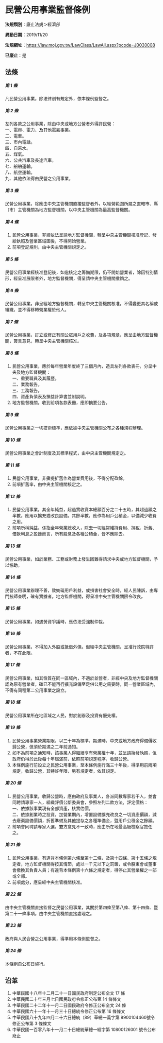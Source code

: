 # 民營公用事業監督條例

**法規類別**：廢止法規＞經濟部

**異動日期**：2019/11/20  

**法規網址**：https://law.moj.gov.tw/LawClass/LawAll.aspx?pcode=J0030008

**已廢止**：是



## 法條
##### 第 1 條
凡民營公用事業，除法律別有規定外，依本條例監督之。

##### 第 2 條
左列各款之公用事業，除由中央或地方公營者外得許民營：  
一、電燈、電力、及其他電氣事業。  
二、電車。  
三、市內電話。  
四、自來水。  
五、煤氣。  
六、公共汽車及長途汽車。  
七、船舶運輸。  
八、航空運輸。  
九、其他依法得由民營之公用事業。

##### 第 3 條
民營公用事業，除應由中央主管機關直接監督者外，以經營範圍所屬之直轄市、縣（市）主管機關為地方監督機關，以中央主管機關為最高監督機關。

##### 第 4 條
1. 民營公用事業，非經依法呈請地方監督機關，轉呈中央主管機關核准登記、發給執照及營業區域圖後，不得開始營業。
1. 前項登記規則，由中央主管機關規定之。

##### 第 5 條
民營公用事業經核准登記後，如逾核定之籌備期限，仍不開始營業者，除因特別情形，經呈准展限者外，地方監督機關，得呈請中央主管機關撤銷之。

##### 第 6 條
民營公用事業，非呈經地方監督機關，轉呈中央主管機關核准，不得變更其名稱或組織，並不得移轉營業權於他人。

##### 第 7 條
民營公用事業，訂立或修正有關公眾用戶之收費，及各項規章，應呈由地方監督機關，簽具意見，轉呈中央主管機關核准。

##### 第 8 條
1. 民營公用事業，應於每年營業年度終了三個月內，造具左列各款表冊，分呈中央及地方監督機關：  
一、重要職員及其履歷。  
二、業務報告。  
三、工務報告。  
四、資產負債表及損益計算書並附說明。
1. 地方監督機關，收到前項各款表冊，應即摘要公告。

##### 第 9 條
民營公用事業之一切技術標準，應依據中央主管機關公布之各種規程辦理。

##### 第 10 條
民營公用事業之會計制度及其標準程式，由中央主管機關規定之。

##### 第 11 條
1. 民營公用事業，非攤提折舊作為營業費用後，不得分配盈餘。
1. 前項折舊率，由中央主管機關核定之。

##### 第 12 條
1. 民營公用事業，其全年純益，超過實收資本總額百分之二十五時，其超過額之半數，應用以擴充或改良設備。其餘半數，應作為用戶公積金，以備減少收費之用。
1. 前項所稱純益，係指全年營業總收入，除去一切經常維持費用、捐稅、折舊、借款利息之盈餘而言，所有股息及各種公積金，皆不應除去。

##### 第 13 條
民營公用事業，如於業務、工務或財務上發生困難得請求中央或地方監督機關，予以協助。

##### 第 14 條
民營公用事業辦理不善，致妨礙用戶利益，或損害社會安全時，經人民陳訴，由專門技師查明，確有實據者，地方監督機關，得呈准中央主管機關限令改良。

##### 第 15 條
民營公用事業，如遇勞資爭議時，應依法受強制仲裁。

##### 第 16 條
民營公用事業，不得加入外股或抵借外債。但經中央主管機關，呈准行政院特許者，不在此限。

##### 第 17 條
民營公用事業，如其性質在同一區域內，不適於並營者，非經中央及地方監督機關認為原有營業者，確已不能再行擴充設備至足供公用之需要時，同一營業區域內，不得有同種第二公用事業之設立。

##### 第 18 條
民營公用事業所在地區域之人民，對於創辦及投資有優先權。

##### 第 19 條
1. 民營公用事業營業期限，以三十年為標準，期滿時，中央或地方政府得備價收歸公營，但須於期滿之二年前通知。
1. 如不為前項之通知時，該事業人得繼續享有營業權十年，並呈請換發執照，但政府仍得於此後每十年屆滿前，依照前項規定程序，收歸公營。
1. 本條例施行前設立之民營公用事業，至本條例施行滿三十年後，得準用前兩項規定，收歸公營，其特許年限，另有規定者，依其規定。

##### 第 20 條
1. 民營公用事業，收歸公營時，應由政府及事業人，各派同數專家若干人，並會同聘請專家一人，組織評價公斷委員會，參照左列二款方法，評定價格：  
一、依據該事業現有全部資產，核實估價。  
二、依據創業時之投資，加營業期內，增置設備擴充改良之一切資產價額，減去廢棄設備價額，折舊準備及其他提存之各種準備金，暨用戶公積金之餘額。
1. 前項會同聘請專家人選，雙方意見不一致時，應由所在地最高級檢察官擔任之。

##### 第 21 條
1. 民營公用事業，有違背本條例第六條至第十二條，及第十四條、第十五條之規定者，地方監督機關得按其情節，處以一千元以下之罰鍰，或令股東會或董事會撤換其負責人員；有違背本條例第十六條之規定者，得停止其營業權之一部或全部。
1. 前項處分，應呈經中央主管機關核准。

##### 第 22 條
由中央主管機關直接監督之民營公用事業，其關於第四條至第八條、第十四條、暨第二十一條事項，由中央主管機關直接處理之。

##### 第 23 條
政府與人民合營之公用事業，得準用本條例監督之。

##### 第 24 條
本條例自公布日施行。

## 沿革
1. 中華民國十八年十二月二十一日國民政府制定公布全文 17 條
1. 中華民國二十年三月七日國民政府令修正公布第 14 條條文
1. 中華民國二十二年十一月二日國民政府令修正公布全文 24 條
1. 中華民國六十一年十一月三十日總統令修正公布第 16 條條文
1. 中華民國八十九年四月二十六日總統（89）華總一義字第 8900104460號令修正公布第 3  條條文
1. 中華民國一百零八年十一月二十日總統華總一經字第 10800126001  號令公布廢止
